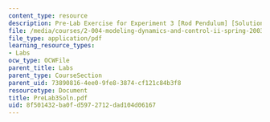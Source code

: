 ```yaml
---
content_type: resource
description: Pre-Lab Exercise for Experiment 3 [Rod Pendulum] [Solutions]
file: /media/courses/2-004-modeling-dynamics-and-control-ii-spring-2003/8f501432ba0fd5972712dad104d06167_PreLab3Soln.pdf
file_type: application/pdf
learning_resource_types:
- Labs
ocw_type: OCWFile
parent_title: Labs
parent_type: CourseSection
parent_uid: 73890816-4ee0-9fe8-3874-cf121c84b3f8
resourcetype: Document
title: PreLab3Soln.pdf
uid: 8f501432-ba0f-d597-2712-dad104d06167
---
```

